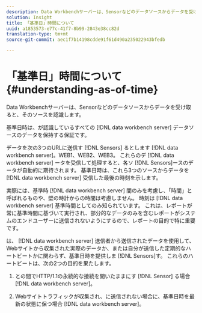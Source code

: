 ```yaml
---
description: Data Workbenchサーバーは、Sensorなどのデータソースからデータを受け取ると、そのソースを認識します。
solution: Insight
title: 「基準日」時間について
uuid: a1853573-e77c-41f7-8b99-2843e38cc82d
translation-type: tm+mt
source-git-commit: aec1f7b14198cdde91f61d490a235022943bfedb

---
```



# 「基準日」時間について{#understanding-as-of-time}

Data Workbenchサーバーは、Sensorなどのデータソースからデータを受け取ると、そのソースを認識します。

基準日時は、が認識しているすべての [!DNL data workbench server] データソースのデータを保持する保証です。

データを次の3つのURLに送信す [!DNL Sensors] るとします [!DNL data workbench server]。WEB1、WEB2、WEB3。 これらのデ [!DNL data workbench server] ータを受信して処理すると、各ソ [!DNL Sensors]ースのデータが自動的に期待されます。 基準日時は、これら3つのソースからデータを [!DNL data workbench server] 受信した最後の時刻を示します。

実際には、基準時 [!DNL data workbench server] 間のみを考慮し、「時間」と呼ばれるものや、壁の時計からの時間は考慮しません。 時刻は [!DNL data workbench server] 基準時間としてのみ知られています。 これは、レポートが常に基準時間に基づいて実行され、部分的なデータのみを含むレポートがシステムのエンドユーザーに送信されないようにするので、レポートの目的で特に重要です。

は、 [!DNL data workbench server] 送信者から送信されたデータを使用して、Webサイトから収集された実際のデータか、または自分が送信した定期的なハートビートかに関わらず、基準日時を提供しま [!DNL Sensors]す。 これらのハートビートは、次の2つの目的を果たします。

1. との間でHTTP/1.1の永続的な接続を開いたままにす [!DNL Sensor] る場合 [!DNL data workbench server]。

1. Webサイトトラフィックが収集され、に送信されない場合に、基準日時を最新の状態に保つ場合 [!DNL data workbench server]。

